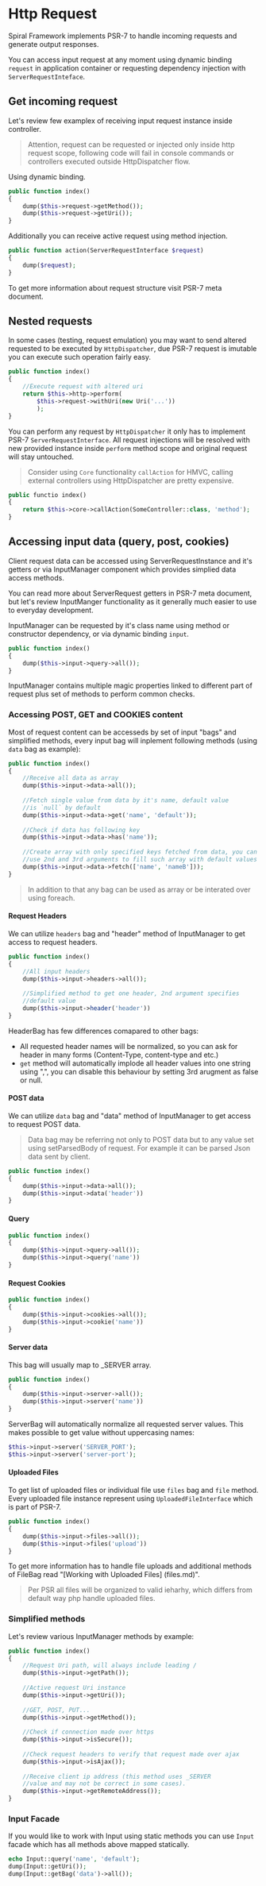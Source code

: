 # Http Request
Spiral Framework implements PSR-7 to handle incoming requests and generate output responses.

You can access input request at any moment using dynamic binding `request` in application container or requesting dependency injection with `ServerRequestInteface`.

## Get incoming request
Let's review few examplex of receiving input request instance inside controller.

> Attention, request can be requested or injected only inside http request scope, following code will fail in console commands or controllers executed outside HttpDispatcher flow.

Using dynamic binding.

```php
public function index()
{
	dump($this->request->getMethod());
	dump($this->request->getUri());
}
```

Additionally you can receive active request using method injection.

```php
public function action(ServerRequestInterface $request)
{
	dump($request);
}
```

To get more information about request structure visit PSR-7 meta document.

## Nested requests
In some cases (testing, request emulation) you may want to send altered requested to be executed by `HttpDispatcher`, due PSR-7 request is imutable you can execute such operation fairly easy.

```php
public function index()
{
	//Execute request with altered uri
	return $this->http->perform(
		$this->request->withUri(new Uri('...'))
		);
}
```

You can perform any request by `HttpDispatcher` it only has to implement PSR-7 `ServerRequestInterface`. All request injections will be resolved with new provided instance inside `perform` method scope and original request will stay untouched.

> Consider using `Core` functionality `callAction` for HMVC, calling external controllers using HttpDispatcher are pretty expensive.

```php
public functio index()
{
	return $this->core->callAction(SomeController::class, 'method');
}
```

## Accessing input data (query, post, cookies)
Client request data can be accessed using ServerRequestInstance and it's getters or via InputManager component which provides simplied data access methods.

You can read more about ServerRequest getters in PSR-7 meta document, but let's review InputManger functionality as it generally much easier to use to everyday development.

InputManager can be requested by it's class name using method or constructor dependency, or via dynamic binding `input`.

```php
public function index()
{
	dump($this->input->query->all());
}
```

InputManager contains multiple magic properties linked to different part of request plus set of methods to perform common checks.

### Accessing POST, GET and COOKIES content
Most of request content can be accesseds by set of input "bags" and simplified methods, every input bag will inplement following methods (using `data` bag as example):

```php
public function index()
{
	//Receive all data as array
	dump($this->input->data->all());
	
	//Fetch single value from data by it's name, default value
	//is `null` by default
	dump($this->input->data->get('name', 'default'));
	
	//Check if data has following key
	dump($this->input->data->has('name'));
	
	//Create array with only specified keys fetched from data, you can
	//use 2nd and 3rd arguments to fill such array with default values
	dump($this->input->data->fetch(['name', 'nameB']));
}
```

> In addition to that any bag can be used as array or be interated over using foreach.

#### Request Headers
We can utilize `headers` bag and "header" method of InputManager to get access to request headers.

```php
public function index()
{
	//All input headers
	dump($this->input->headers->all());
	
	//Simplified method to get one header, 2nd argument specifies 
	//default value
	dump($this->input->header('header'))
}
```

HeaderBag has few differences comapared to other bags:

* All requested header names will be normalized, so you can ask for header in many forms (Content-Type, content-type and etc.)
* `get` method will automatically implode all header values into one string using ",", you can disable this behaviour by setting 3rd arugment as false or null.

#### POST data
We can utilize `data` bag and "data" method of InputManager to get access to request POST data.

> Data bag may be referring not only to POST data but to any value set using setParsedBody of request. For example it can be parsed Json data sent by client.

```php
public function index()
{
	dump($this->input->data->all());
	dump($this->input->data('header'))
}
```

#### Query
```php
public function index()
{
	dump($this->input->query->all());
	dump($this->input->query('name'))
}
```

#### Request Cookies
```php
public function index()
{
	dump($this->input->cookies->all());
	dump($this->input->cookie('name'))
}
```

#### Server data
This bag will usually map to _SERVER array.

```php
public function index()
{
	dump($this->input->server->all());
	dump($this->input->server('name'))
}
```

ServerBag will automatically normalize all requested server values. This makes possible to get value without uppercasing names: 

```php
$this->input->server('SERVER_PORT');
$this->input->server('server-port');
```

#### Uploaded Files
To get list of uploaded files or individual file use `files` bag and `file` method. Every uploaded file instance represent using `UploadedFileInterface` which is part of PSR-7.

```php
public function index()
{
	dump($this->input->files->all());
	dump($this->input->files('upload'))
}
```

To get more information has to handle file uploads and additional methods of FileBag read "[Working with Uploaded Files] (files.md)".

> Per PSR all files will be organized to valid ieharhy, which differs from default way php handle uploaded files.

### Simplified methods
Let's review various InputManager methods by example:

```php
public function index()
{
	//Request Uri path, will always include leading /
	dump($this->input->getPath());
	
	//Active request Uri instance
	dump($this->input->getUri());
	
	//GET, POST, PUT...
	dump($this->input->getMethod());
	
	//Check if connection made over https
	dump($this->input->isSecure());
	
	//Check request headers to verify that request made over ajax
	dump($this->input->isAjax());
	
	//Receive client ip address (this method uses _SERVER 
	//value and may not be correct in some cases).
	dump($this->input->getRemoteAddress());
}
```

### Input Facade
If you would like to work with Input using static methods you can use `Input` facade which has all methods above mapped statically.

```php
echo Input::query('name', 'default');
dump(Input::getUri());
dump(Input::getBag('data')->all());
``` 
